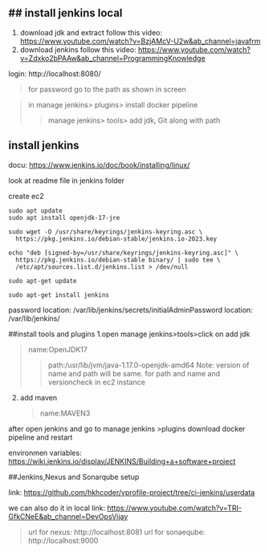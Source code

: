 ## ## install jenkins local
1. download jdk and extract
follow this video: https://www.youtube.com/watch?v=BzjAMcV-U2w&ab_channel=javafrm
2. download jenkins
follow this video: https://www.youtube.com/watch?v=Zdxko2bPAAw&ab_channel=ProgrammingKnowledge

login: http://localhost:8080/
>for password go to the path as shown in screen

>in manage jenkins> plugins> install docker pipeline
>>manage jenkins> tools> add jdk, Git along with path

## install jenkins 
docu: https://www.jenkins.io/doc/book/installing/linux/

look at readme file in jenkins folder

create ec2
```
sudo apt update
sudo apt install openjdk-17-jre

sudo wget -O /usr/share/keyrings/jenkins-keyring.asc \
  https://pkg.jenkins.io/debian-stable/jenkins.io-2023.key

echo "deb [signed-by=/usr/share/keyrings/jenkins-keyring.asc]" \
  https://pkg.jenkins.io/debian-stable binary/ | sudo tee \
  /etc/apt/sources.list.d/jenkins.list > /dev/null

sudo apt-get update

sudo apt-get install jenkins
```
password location: /var/lib/jenkins/secrets/initialAdminPassword
location: /var/lib/jenkins/

##install tools and plugins
1.open manage jenkins>tools>click on add jdk
>name:OpenJDK17
>>path:/usr/lib/jvm/java-1.17.0-openjdk-amd64
Note: version of name and path will be same. for path and name and versioncheck in ec2 instance

2. add maven
   >name:MAVEN3

after open jenkins and go to manage jenkins >plugins download docker pipeline and restart

environmen variables: https://wiki.jenkins.io/display/JENKINS/Building+a+software+project

##Jenkins,Nexus and Sonarqube setup

link: https://github.com/hkhcoder/vprofile-project/tree/ci-jenkins/userdata

we can also do it in local
link: https://www.youtube.com/watch?v=TRI-GfkCNeE&ab_channel=DevOpsVijay
>url for nexus: http://localhost:8081
>url for sonaeqube: http://localhost:9000


